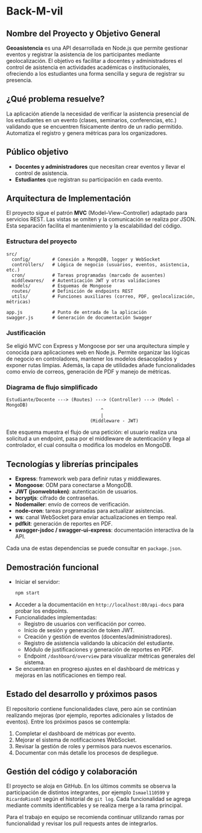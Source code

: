 # Back-M-vil

## Nombre del Proyecto y Objetivo General

**Geoasistencia** es una API desarrollada en Node.js que permite gestionar eventos y registrar la asistencia de los participantes mediante geolocalización. El objetivo es facilitar a docentes y administradores el control de asistencia en actividades académicas o institucionales, ofreciendo a los estudiantes una forma sencilla y segura de registrar su presencia.

## ¿Qué problema resuelve?

La aplicación atiende la necesidad de verificar la asistencia presencial de los estudiantes en un evento (clases, seminarios, conferencias, etc.) validando que se encuentren físicamente dentro de un radio permitido. Automatiza el registro y genera métricas para los organizadores.

## Público objetivo

- **Docentes y administradores** que necesitan crear eventos y llevar el control de asistencia.
- **Estudiantes** que registran su participación en cada evento.

## Arquitectura de Implementación

El proyecto sigue el patrón **MVC** (Model–View–Controller) adaptado para servicios REST. Las vistas se omiten y la comunicación se realiza por JSON. Esta separación facilita el mantenimiento y la escalabilidad del código.

### Estructura del proyecto

```
src/
  config/        # Conexión a MongoDB, logger y WebSocket
  controllers/   # Lógica de negocio (usuarios, eventos, asistencia, etc.)
  cron/          # Tareas programadas (marcado de ausentes)
  middlewares/   # Autenticación JWT y otras validaciones
  models/        # Esquemas de Mongoose
  routes/        # Definición de endpoints REST
  utils/         # Funciones auxiliares (correo, PDF, geolocalización, métricas)
```

```
app.js           # Punto de entrada de la aplicación
swagger.js       # Generación de documentación Swagger
```

### Justificación

Se eligió MVC con Express y Mongoose por ser una arquitectura simple y conocida para aplicaciones web en Node.js. Permite organizar las lógicas de negocio en controladores, mantener los modelos desacoplados y exponer rutas limpias. Además, la capa de utilidades añade funcionalidades como envío de correos, generación de PDF y manejo de métricas.

### Diagrama de flujo simplificado

```
Estudiante/Docente ---> (Routes) ---> (Controller) ---> (Model - MongoDB)
                                   ^
                                   |
                               (Middleware - JWT)
```

Este esquema muestra el flujo de una petición: el usuario realiza una solicitud a un endpoint, pasa por el middleware de autenticación y llega al controlador, el cual consulta o modifica los modelos en MongoDB.

## Tecnologías y librerías principales

- **Express**: framework web para definir rutas y middlewares.
- **Mongoose**: ODM para conectarse a MongoDB.
- **JWT (jsonwebtoken)**: autenticación de usuarios.
- **bcryptjs**: cifrado de contraseñas.
- **Nodemailer**: envío de correos de verificación.
- **node-cron**: tareas programadas para actualizar asistencias.
- **ws**: canal WebSocket para enviar actualizaciones en tiempo real.
- **pdfkit**: generación de reportes en PDF.
- **swagger-jsdoc / swagger-ui-express**: documentación interactiva de la API.

Cada una de estas dependencias se puede consultar en `package.json`.

## Demostración funcional

- Iniciar el servidor:
  ```bash
  npm start
  ```
- Acceder a la documentación en `http://localhost:80/api-docs` para probar los endpoints.
- Funcionalidades implementadas:
  - Registro de usuarios con verificación por correo.
  - Inicio de sesión y generación de token JWT.
  - Creación y gestión de eventos (docentes/administradores).
  - Registro de asistencia validando la ubicación del estudiante.
  - Módulo de justificaciones y generación de reportes en PDF.
  - Endpoint `/dashboard/overview` para visualizar métricas generales del sistema.
- Se encuentran en progreso ajustes en el dashboard de métricas y mejoras en las notificaciones en tiempo real.

## Estado del desarrollo y próximos pasos

El repositorio contiene funcionalidades clave, pero aún se continúan realizando mejoras (por ejemplo, reportes adicionales y listados de eventos). Entre los próximos pasos se contempla:

1. Completar el dashboard de métricas por evento.
2. Mejorar el sistema de notificaciones WebSocket.
3. Revisar la gestión de roles y permisos para nuevos escenarios.
4. Documentar con más detalle los procesos de despliegue.

## Gestión del código y colaboración

El proyecto se aloja en GitHub. En los últimos commits se observa la participación de distintos integrantes, por ejemplo `Ismael110599` y `RicardoRios07` según el historial de `git log`. Cada funcionalidad se agrega mediante commits identificables y se realiza merge a la rama principal.

Para el trabajo en equipo se recomienda continuar utilizando ramas por funcionalidad y revisar los pull requests antes de integrarlos.

